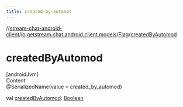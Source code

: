 ```yaml
---
title: created-by-automod
---
```

//[stream-chat-android-client](../../../index.md)/[io.getstream.chat.android.client.models](../index.md)/[Flag](index.md)/[createdByAutomod](createdByAutomod.md)



# createdByAutomod  
[androidJvm]  
Content  
@SerializedName(value = created_by_automod)  
  
val [createdByAutomod](createdByAutomod.md): [Boolean](https://kotlinlang.org/api/latest/jvm/stdlib/kotlin/-boolean/index.html)  




